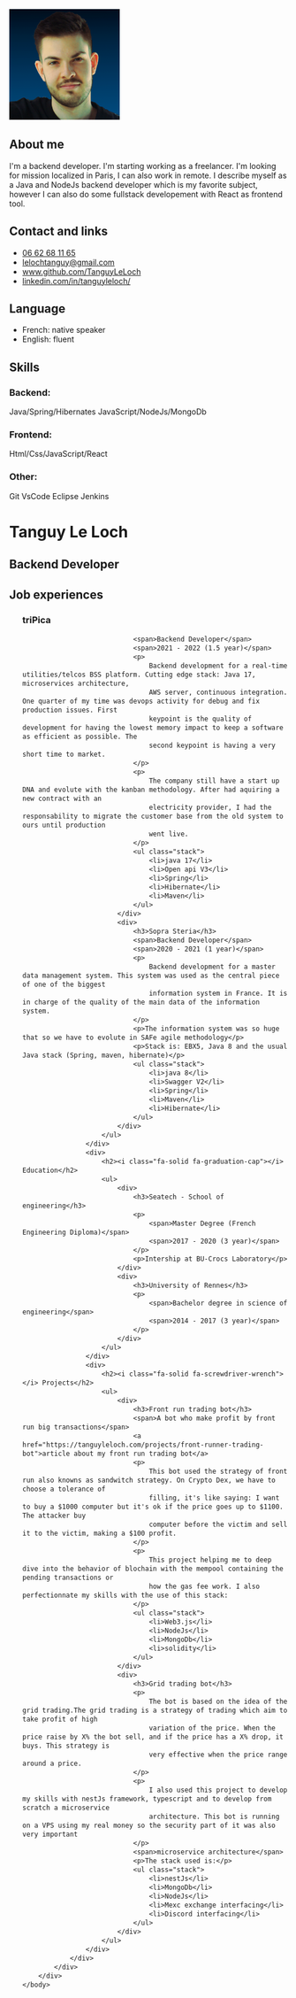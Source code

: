 <html lang="en">
    <head>
        <meta charset="UTF-8" />
        <meta http-equiv="X-UA-Compatible" content="IE=edge" />
        <meta name="viewport" content="width=device-width, initial-scale=1.0" />
        <title>Tanguy Le Loch</title>
        <script src="https://kit.fontawesome.com/484937b8ff.js" crossorigin="anonymous"></script>
        <link rel="stylesheet" href="css/reset.css" />
        <link rel="stylesheet" href="css/style.css" />
    </head>
    <body>
        <div class="layout">
            <div class="left">
                <div class="img-container">
                    <img class="me-img" src="img/tanguy-square.png" alt="Tanguy Le Loch" width="200" height="200" />
                </div>
                <div class="left-infos">
                    <i class="fa-solid fa-address-card"></i>
                    <h2>About me</h2>
                    <div></div>
                    <p>
                        I'm a backend developer. I'm starting working as a freelancer. I'm looking for mission localized in Paris, I can also work in remote. I
                        describe myself as a Java and NodeJs backend developer which is my favorite subject, however I can also do some fullstack developement
                        with React as frontend tool.
                    </p>
                    <i class="fa-solid fa-address-book"></i>
                    <h2>Contact and links</h2>
                    <div></div>
                    <ul>
                        <li class="contact-medium"><i class="fa-solid fa-phone"></i> <a href="tel:+33 6 77 77 77 77">06 62 68 11 65</a></li>
                        <li class="contact-medium"><i class="fa-solid fa-at"></i> <a href="mailto:leleochtanguy@gmail.com">lelochtanguy@gmail.com</a></li>
                        <li class="contact-medium">
                            <i class="fa-brands fa-github"></i> <a href="https://github.com/TanguyLeLoch">www.github.com/TanguyLeLoch</a>
                        </li>
                        <li class="contact-medium">
                            <i class="fa-brands fa-linkedin-in"></i> <a href="https://www.linkedin.com/in/tanguyleloch/">linkedin.com/in/tanguyleloch/</a>
                        </li>
                    </ul>
                    <i class="fa-solid fa-language"></i>
                    <h2>Language</h2>
                    <div></div>
                    <ul>
                        <li>French: native speaker</li>
                        <li>English: fluent</li>
                    </ul>
                    <i class="fa-solid fa-code"></i>
                    <h2>Skills</h2>
                    <div></div>
                    <div class="skills">
                        <h3>Backend:</h3>
                        <div class="backend-skills skill">
                            <span><i class="fa-brands fa-java"></i>Java/Spring/Hibernates</span>
                            <span><i class="fa-brands fa-js"></i>JavaScript/NodeJs/MongoDb</span>
                        </div>
                        <h3>Frontend:</h3>
                        <span class="skill">Html/Css/JavaScript/React</span>
                        <h3>Other:</h3>
                        <span class="skill">Git VsCode Eclipse Jenkins</span>
                    </div>
                </div>
            </div>
            <div class="right">
                <div class="title-container">
                    <h1>Tanguy Le Loch</h1>
                    <h2>Backend Developer</h2>
                </div>
                <div class="main-content">
                    <div>
                        <h2><i class="fa-solid fa-briefcase"></i> Job experiences</h2>
                        <ul>
                            <div>
                                <h3>triPica</h3>

                                <span>Backend Developer</span>
                                <span>2021 - 2022 (1.5 year)</span>
                                <p>
                                    Backend development for a real-time utilities/telcos BSS platform. Cutting edge stack: Java 17, microservices architecture,
                                    AWS server, continuous integration. One quarter of my time was devops activity for debug and fix production issues. First
                                    keypoint is the quality of development for having the lowest memory impact to keep a software as efficient as possible. The
                                    second keypoint is having a very short time to market.
                                </p>
                                <p>
                                    The company still have a start up DNA and evolute with the kanban methodology. After had aquiring a new contract with an
                                    electricity provider, I had the responsability to migrate the customer base from the old system to ours until production
                                    went live.
                                </p>
                                <ul class="stack">
                                    <li>java 17</li>
                                    <li>Open api V3</li>
                                    <li>Spring</li>
                                    <li>Hibernate</li>
                                    <li>Maven</li>
                                </ul>
                            </div>
                            <div>
                                <h3>Sopra Steria</h3>
                                <span>Backend Developer</span>
                                <span>2020 - 2021 (1 year)</span>
                                <p>
                                    Backend development for a master data management system. This system was used as the central piece of one of the biggest
                                    information system in France. It is in charge of the quality of the main data of the information system.
                                </p>
                                <p>The information system was so huge that so we have to evolute in SAFe agile methodology</p>
                                <p>Stack is: EBX5, Java 8 and the usual Java stack (Spring, maven, hibernate)</p>
                                <ul class="stack">
                                    <li>java 8</li>
                                    <li>Swagger V2</li>
                                    <li>Spring</li>
                                    <li>Maven</li>
                                    <li>Hibernate</li>
                                </ul>
                            </div>
                        </ul>
                    </div>
                    <div>
                        <h2><i class="fa-solid fa-graduation-cap"></i> Education</h2>
                        <ul>
                            <div>
                                <h3>Seatech - School of engineering</h3>
                                <p>
                                    <span>Master Degree (French Engineering Diploma)</span>
                                    <span>2017 - 2020 (3 year)</span>
                                </p>
                                <p>Intership at BU-Crocs Laboratory</p>
                            </div>
                            <div>
                                <h3>University of Rennes</h3>
                                <p>
                                    <span>Bachelor degree in science of engineering</span>
                                    <span>2014 - 2017 (3 year)</span>
                                </p>
                            </div>
                        </ul>
                    </div>
                    <div>
                        <h2><i class="fa-solid fa-screwdriver-wrench"></i> Projects</h2>
                        <ul>
                            <div>
                                <h3>Front run trading bot</h3>
                                <span>A bot who make profit by front run big transactions</span>
                                <a href="https://tanguyleloch.com/projects/front-runner-trading-bot">article about my front run trading bot</a>
                                <p>
                                    This bot used the strategy of front run also knowns as sandwitch strategy. On Crypto Dex, we have to choose a tolerance of
                                    filling, it's like saying: I want to buy a $1000 computer but it's ok if the price goes up to $1100. The attacker buy
                                    computer before the victim and sell it to the victim, making a $100 profit.
                                </p>
                                <p>
                                    This project helping me to deep dive into the behavior of blochain with the mempool containing the pending transactions or
                                    how the gas fee work. I also perfectionnate my skills with the use of this stack:
                                </p>
                                <ul class="stack">
                                    <li>Web3.js</li>
                                    <li>NodeJs</li>
                                    <li>MongoDb</li>
                                    <li>solidity</li>
                                </ul>
                            </div>
                            <div>
                                <h3>Grid trading bot</h3>
                                <p>
                                    The bot is based on the idea of the grid trading.The grid trading is a strategy of trading which aim to take profit of high
                                    variation of the price. When the price raise by X% the bot sell, and if the price has a X% drop, it buys. This strategy is
                                    very effective when the price range around a price.
                                </p>
                                <p>
                                    I also used this project to develop my skills with nestJs framework, typescript and to develop from scratch a microservice
                                    architecture. This bot is running on a VPS using my real money so the security part of it was also very important
                                </p>
                                <span>microservice architecture</span>
                                <p>The stack used is:</p>
                                <ul class="stack">
                                    <li>nestJs</li>
                                    <li>MongoDb</li>
                                    <li>NodeJs</li>
                                    <li>Mexc exchange interfacing</li>
                                    <li>Discord interfacing</li>
                                </ul>
                            </div>
                        </ul>
                    </div>
                </div>
            </div>
        </div>
    </body>

</html>
